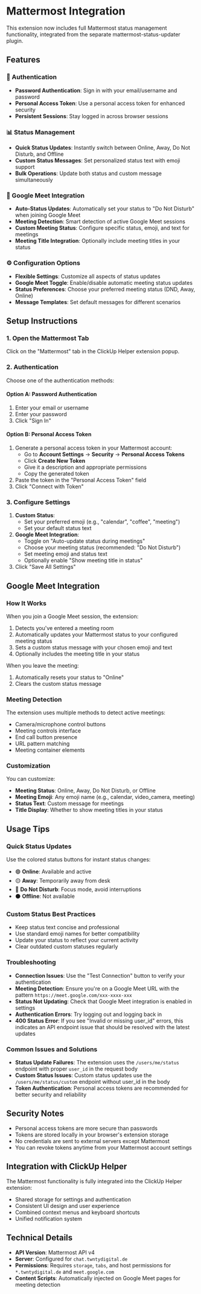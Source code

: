 # Mattermost Integration

This extension now includes full Mattermost status management functionality, integrated from the separate mattermost-status-updater plugin.

## Features

### 🔐 Authentication
- **Password Authentication**: Sign in with your email/username and password
- **Personal Access Token**: Use a personal access token for enhanced security
- **Persistent Sessions**: Stay logged in across browser sessions

### 📊 Status Management
- **Quick Status Updates**: Instantly switch between Online, Away, Do Not Disturb, and Offline
- **Custom Status Messages**: Set personalized status text with emoji support
- **Bulk Operations**: Update both status and custom message simultaneously

### 🎯 Google Meet Integration
- **Auto-Status Updates**: Automatically set your status to "Do Not Disturb" when joining Google Meet
- **Meeting Detection**: Smart detection of active Google Meet sessions
- **Custom Meeting Status**: Configure specific status, emoji, and text for meetings
- **Meeting Title Integration**: Optionally include meeting titles in your status

### ⚙️ Configuration Options
- **Flexible Settings**: Customize all aspects of status updates
- **Google Meet Toggle**: Enable/disable automatic meeting status updates
- **Status Preferences**: Choose your preferred meeting status (DND, Away, Online)
- **Message Templates**: Set default messages for different scenarios

## Setup Instructions

### 1. Open the Mattermost Tab
Click on the "Mattermost" tab in the ClickUp Helper extension popup.

### 2. Authentication
Choose one of the authentication methods:

#### Option A: Password Authentication
1. Enter your email or username
2. Enter your password
3. Click "Sign In"

#### Option B: Personal Access Token
1. Generate a personal access token in your Mattermost account:
   - Go to **Account Settings** → **Security** → **Personal Access Tokens**
   - Click **Create New Token**
   - Give it a description and appropriate permissions
   - Copy the generated token
2. Paste the token in the "Personal Access Token" field
3. Click "Connect with Token"

### 3. Configure Settings
1. **Custom Status**:
   - Set your preferred emoji (e.g., "calendar", "coffee", "meeting")
   - Set your default status text
2. **Google Meet Integration**:
   - Toggle on "Auto-update status during meetings"
   - Choose your meeting status (recommended: "Do Not Disturb")
   - Set meeting emoji and status text
   - Optionally enable "Show meeting title in status"
3. Click "Save All Settings"

## Google Meet Integration

### How It Works
When you join a Google Meet session, the extension:
1. Detects you've entered a meeting room
2. Automatically updates your Mattermost status to your configured meeting status
3. Sets a custom status message with your chosen emoji and text
4. Optionally includes the meeting title in your status

When you leave the meeting:
1. Automatically resets your status to "Online"
2. Clears the custom status message

### Meeting Detection
The extension uses multiple methods to detect active meetings:
- Camera/microphone control buttons
- Meeting controls interface
- End call button presence
- URL pattern matching
- Meeting container elements

### Customization
You can customize:
- **Meeting Status**: Online, Away, Do Not Disturb, or Offline
- **Meeting Emoji**: Any emoji name (e.g., calendar, video_camera, meeting)
- **Status Text**: Custom message for meetings
- **Title Display**: Whether to show meeting titles in your status

## Usage Tips

### Quick Status Updates
Use the colored status buttons for instant status changes:
- 🟢 **Online**: Available and active
- 🟡 **Away**: Temporarily away from desk
- 🔴 **Do Not Disturb**: Focus mode, avoid interruptions
- ⚫ **Offline**: Not available

### Custom Status Best Practices
- Keep status text concise and professional
- Use standard emoji names for better compatibility
- Update your status to reflect your current activity
- Clear outdated custom statuses regularly

### Troubleshooting
- **Connection Issues**: Use the "Test Connection" button to verify your authentication
- **Meeting Detection**: Ensure you're on a Google Meet URL with the pattern `https://meet.google.com/xxx-xxxx-xxx`
- **Status Not Updating**: Check that Google Meet integration is enabled in settings
- **Authentication Errors**: Try logging out and logging back in
- **400 Status Error**: If you see "Invalid or missing user_id" errors, this indicates an API endpoint issue that should be resolved with the latest updates

### Common Issues and Solutions
- **Status Update Failures**: The extension uses the `/users/me/status` endpoint with proper `user_id` in the request body
- **Custom Status Issues**: Custom status updates use the `/users/me/status/custom` endpoint without user_id in the body
- **Token Authentication**: Personal access tokens are recommended for better security and reliability

## Security Notes
- Personal access tokens are more secure than passwords
- Tokens are stored locally in your browser's extension storage
- No credentials are sent to external servers except Mattermost
- You can revoke tokens anytime from your Mattermost account settings

## Integration with ClickUp Helper
The Mattermost functionality is fully integrated into the ClickUp Helper extension:
- Shared storage for settings and authentication
- Consistent UI design and user experience
- Combined context menus and keyboard shortcuts
- Unified notification system

## Technical Details
- **API Version**: Mattermost API v4
- **Server**: Configured for `chat.twntydigital.de`
- **Permissions**: Requires `storage`, `tabs`, and host permissions for `*.twntydigital.de` and `meet.google.com`
- **Content Scripts**: Automatically injected on Google Meet pages for meeting detection
